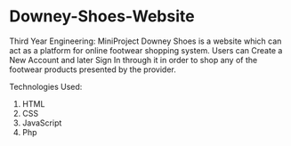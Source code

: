 # Downey-Shoes-Website
 Third Year Engineering: MiniProject 
Downey Shoes is a website which can act as a platform for online footwear shopping system. Users can Create a New Account and later Sign In through it in order to shop any of the footwear products presented by the provider.

Technologies Used:
1) HTML
2) CSS
3) JavaScript
4) Php
